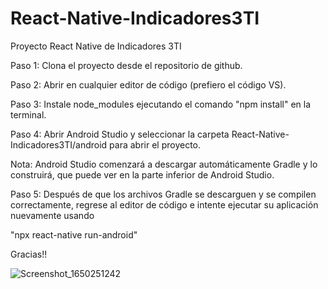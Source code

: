  # React-Native-Indicadores3TI
 Proyecto React Native de Indicadores 3TI


Paso 1: Clona el proyecto desde el repositorio de github.

Paso 2: Abrir en cualquier editor de código (prefiero el código VS).

Paso 3: Instale node_modules ejecutando el comando "npm install" en la terminal.

Paso 4: Abrir Android Studio y seleccionar la carpeta React-Native-Indicadores3TI/android para abrir el proyecto.

Nota: Android Studio comenzará a descargar automáticamente Gradle y lo construirá, que puede ver en la parte inferior de Android Studio.

Paso 5: Después de que los archivos Gradle se descarguen y se compilen correctamente, regrese al editor de código e intente ejecutar su aplicación nuevamente usando

"npx react-native run-android"

Gracias!!


![Screenshot_1650251242](https://user-images.githubusercontent.com/19849207/163750503-dca93d91-4937-47d7-92ff-30642b64a7a5.png)
